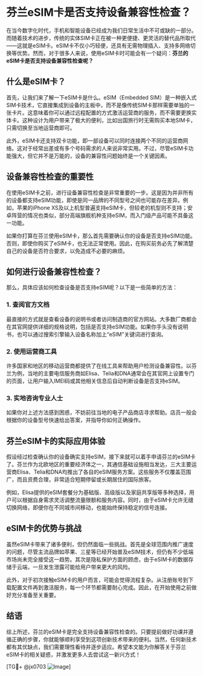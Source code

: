 # 芬兰eSIM卡是否支持设备兼容性检查？

在当今数字化时代，手机和智能设备已经成为我们日常生活中不可或缺的一部分。而随着技术的进步，传统的实体SIM卡正在被一种更便捷、更灵活的替代品所取代——这就是eSIM卡。eSIM卡不仅小巧轻便，还具有无需物理插入、支持多网络切换等优势。然而，对于很多人来说，使用eSIM卡时可能会有一个疑问：**芬兰的eSIM卡是否支持设备兼容性检查呢？**

## 什么是eSIM卡？

首先，让我们来了解一下eSIM卡是什么。eSIM（Embedded SIM）是一种嵌入式SIM卡技术，它直接集成到设备的主板中，而不是像传统SIM卡那样需要单独的一张卡片。这意味着你可以通过远程配置的方式激活运营商的服务，而不需要更换实体卡。这种设计为用户带来了极大的便利，比如出国旅行时无需购买本地SIM卡，只需切换至当地运营商即可。

此外，eSIM卡还支持双卡功能，即一部设备可以同时连接两个不同的运营商网络。这对于经常出差或有多个号码需求的人来说非常实用。不过，尽管eSIM卡功能强大，但它并不是万能的，设备的兼容性问题始终是一个关键因素。

## 设备兼容性检查的重要性

在使用eSIM卡之前，进行设备兼容性检查是非常重要的一步。这是因为并非所有的设备都支持eSIM功能，即使是同一品牌的不同型号之间也可能存在差异。例如，苹果的iPhone XS及以上机型普遍支持eSIM卡，但较老的机型则不支持；安卓阵营的情况也类似，部分高端旗舰机种支持eSIM，而入门级产品可能不具备这一功能。

如果你打算在芬兰使用eSIM卡，那么首先需要确认你的设备是否支持eSIM功能。否则，即使你购买了eSIM卡，也无法正常使用。因此，在购买前务必先了解清楚自己的设备是否符合要求，以免造成不必要的麻烦。

## 如何进行设备兼容性检查？

那么，具体应该如何检查设备是否支持eSIM呢？以下是一些简单的方法：

### 1. 查阅官方文档
最直接的方式就是查看设备的说明书或者访问制造商的官方网站。大多数厂商都会在其官网提供详细的规格说明，包括是否支持eSIM功能。如果你手头没有说明书，也可以通过搜索引擎输入设备名称加上“eSIM”关键词进行查询。

### 2. 使用运营商工具
许多国家和地区的移动运营商都提供了在线工具来帮助用户检测设备兼容性。以芬兰为例，当地的主要电信服务商如Elisa、Telia和DNA通常会在其官网上设置专门的页面，让用户输入IMEI码或其他相关信息后自动判断设备是否支持eSIM。

### 3. 实地咨询专业人士
如果你对上述方法感到困惑，不妨前往当地的电子产品商店寻求帮助。店员一般会根据你的设备型号快速给出答案，并指导你如何正确操作。

## 芬兰eSIM卡的实际应用体验

假设经过检查确认你的设备确实支持eSIM，接下来就可以着手申请芬兰的eSIM卡了。芬兰作为北欧地区的重要经济体之一，其通信基础设施相当发达，三大主要运营商Elisa、Telia和DNA均推出了各自的eSIM服务方案。这些服务不仅覆盖范围广，而且资费合理，非常适合短期停留或长期居住的国际旅客。

例如，Elisa提供的eSIM套餐分为基础版、高级版以及家庭共享版等多种选择，用户可以根据自身需求灵活调整流量限额和服务内容。同时，由于eSIM卡允许无缝切换网络，即便你在不同城市间移动，也能始终保持稳定的信号连接。

## eSIM卡的优势与挑战

虽然eSIM卡带来了诸多便利，但仍然面临一些挑战。首先是全球范围内推广速度的问题，尽管主流品牌如苹果、三星等已经开始普及eSIM技术，但仍有不少低端市场尚未完全接受这一趋势。其次是隐私保护方面的顾虑，由于eSIM卡的数据存储于云端，一旦发生泄露可能给用户带来更大的风险。

此外，对于初次接触eSIM卡的用户而言，可能会觉得流程复杂。从注册账号到下载配置文件再到激活服务，每一个环节都需要耐心完成。因此，在开始使用之前做好充分准备至关重要。

## 结语

综上所述，芬兰的eSIM卡是完全支持设备兼容性检查的。只要提前做好功课并遵循正确的步骤，你就能够顺利享受到这项创新技术带来的便利。当然，任何新技术都有其优缺点，我们需要理性看待并逐步适应。希望本文能为你解答关于芬兰eSIM卡的相关疑惑，并激发更多人去尝试这一新兴方式！

[TG💪+ @jx0703 ![Image](https://github.com/user-attachments/assets/dbca1d08-cadb-493c-b0ec-ad6f7a83f270)]
